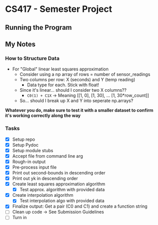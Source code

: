 # CS417 - Semester Project

## Running the Program



## My Notes

### How to Structure Data

- For "Global" linear least squares approximation
  - Consider using a np array of rows = number of sensor_readings
  - Two columns per row: X (seconds) and Y (temp reading)
    - Data type for each. Stick with float!
  - Since it's linear... should I consider two X columns??
    - `C0(1) + C1X` -> Meaning [[1, 0], [1, 30], ... [1, 30*row_count]]
  - So... should I break up X and Y into seperate np.arrays?
  
**Whatever you do, make sure to test it with a smaller dataset 
to confirm it's working correctly along the way**


### Tasks

- [X] Setup repo
- [X] Setup Pydoc
- [X] Setup module stubs
- [X] Accept file from command line arg
- [X] Rough-in output
- [X] Pre-process input file
- [X] Print out second-bounds in descending order
- [X] Print out yk in descending order
- [X] Create least squares approximation algorithm
    - [x] Test approx. algorithm with provided data
- [X] Create interpolation algorithm
    - [X] Test interpolation algo with provided data
- [X] Finalize output: Get a pair (C0 and C1) and create a function string
- [ ] Clean up code -> See Submission Guidelines
- [ ] Turn in